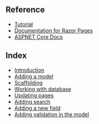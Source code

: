## Reference
- [Tutorial](https://learn.microsoft.com/en-us/aspnet/core/tutorials/razor-pages/?view=aspnetcore-8.0)
- [Documentation for Razor Pages](https://learn.microsoft.com/en-us/aspnet/core/razor-pages/?view=aspnetcore-8.0&tabs=visual-studio)
- [ASPNET Core Docs](https://learn.microsoft.com/en-us/aspnet/core/introduction-to-aspnet-core?view=aspnetcore-8.0)

## Index

- [Introduction]()
- [Adding a model]()
- [Scaffolding]()
- [Working with database]()
- [Updating pages]()
- [Adding search]()
- [Adding a new field]()
- [Adding validation in the model]()
